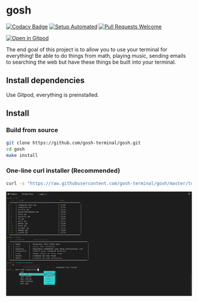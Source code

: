 # gosh

[![Codacy Badge](https://api.codacy.com/project/badge/Grade/e77cb20b738d47138194279fa764990c)](https://www.codacy.com/manual/seanhellum45/gosh?utm_source=github.com&utm_medium=referral&utm_content=gosh-terminal/gosh&utm_campaign=Badge_Grade)
[![Setup Automated](https://img.shields.io/badge/setup-automated-blue?logo=gitpod)](https://gitpod.io/from-referrer/)
[![Pull Requests Welcome](https://img.shields.io/badge/PRs-welcome-brightgreen.svg)](http://makeapullrequest.com)

[![Open in Gitpod](https://gitpod.io/button/open-in-gitpod.svg)](https://gitpod.io/#https://github.com/gosh-terminal/gosh)

The end goal of this project is to allow you to use your terminal for
everything! Be able to do things from math, playing music, sending emails to
searching the web but have these things be built into your terminal.

## Install dependencies

Use Gitpod, everything is preinstalled.

## Install

### Build from source

```bash
git clone https://github.com/gosh-terminal/gosh.git
cd gosh
make install
```

### One-line curl installer (Recommended)

```bash
curl -s "https://raw.githubusercontent.com/gosh-terminal/gosh/master/tools/install" | sh
```

![Example of gosh](https://github.com/gosh-terminal/gosh/blob/master/.github/images/example.png?raw=true)
